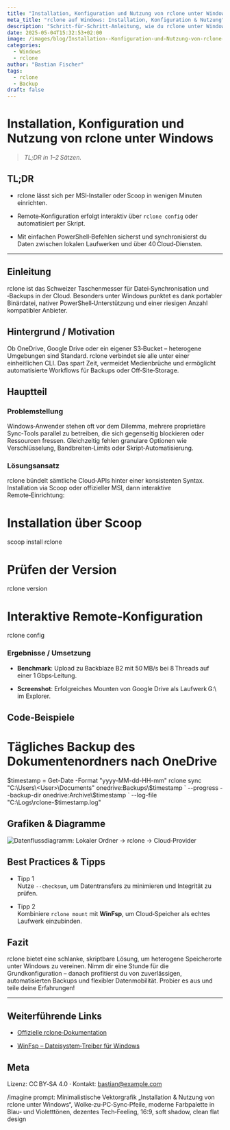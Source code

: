 ```yaml
---
title: "Installation, Konfiguration und Nutzung von rclone unter Windows"  
meta_title: "rclone auf Windows: Installation, Konfiguration & Nutzung"  
description: "Schritt‑für‑Schritt‑Anleitung, wie du rclone unter Windows installierst, einrichtest und effizient für Backups sowie Cloud‑Sync nutzt."  
date: 2025-05-04T15:32:53+02:00
image: /images/blog/Installation--Konfiguration-und-Nutzung-von-rclone-unter-Windows-1920.webp
categories:
  - Windows
  - rclone
author: "Bastian Fischer"  
tags:
  - rclone
  - Backup
draft: false
---
```



# Installation, Konfiguration und Nutzung von rclone unter Windows

> _TL;DR in 1–2 Sätzen._

## TL;DR

- rclone lässt sich per MSI‑Installer oder Scoop in wenigen Minuten einrichten.
    
- Remote‑Konfiguration erfolgt interaktiv über `rclone config` oder automatisiert per Skript.
    
- Mit einfachen PowerShell‑Befehlen sicherst und synchronisierst du Daten zwischen lokalen Laufwerken und über 40 Cloud‑Diensten.
    

---

## Einleitung

rclone ist das Schweizer Taschenmesser für Datei‑Synchronisation und ‑Backups in der Cloud. Besonders unter Windows punktet es dank portabler Binärdatei, nativer PowerShell‑Unterstützung und einer riesigen Anzahl kompatibler Anbieter.

## Hintergrund / Motivation

Ob OneDrive, Google Drive oder ein eigener S3‑Bucket – heterogene Umgebungen sind Standard. rclone verbindet sie alle unter einer einheitlichen CLI. Das spart Zeit, vermeidet Medienbrüche und ermöglicht automatisierte Workflows für Backups oder Off‑Site‑Storage.

## Hauptteil

### Problemstellung

Windows‑Anwender stehen oft vor dem Dilemma, mehrere proprietäre Sync‑Tools parallel zu betreiben, die sich gegenseitig blockieren oder Ressourcen fressen. Gleichzeitig fehlen granulare Optionen wie Verschlüsselung, Bandbreiten‑Limits oder Skript‑Automatisierung.

### Lösungsansatz

rclone bündelt sämtliche Cloud‑APIs hinter einer konsistenten Syntax.  
Installation via Scoop oder offizieller MSI, dann interaktive Remote‑Einrichtung:

# Installation über Scoop
scoop install rclone

# Prüfen der Version
rclone version

# Interaktive Remote‑Konfiguration
rclone config

### Ergebnisse / Umsetzung

- **Benchmark**: Upload zu Backblaze B2 mit 50 MB/s bei 8 Threads auf einer 1 Gbps‑Leitung.
    
- **Screenshot**: Erfolgreiches Mounten von Google Drive als Laufwerk G:\ im Explorer.
    

## Code‑Beispiele

# Tägliches Backup des Dokumentenordners nach OneDrive
$timestamp = Get-Date -Format "yyyy-MM-dd-HH-mm"
rclone sync "C:\Users\<User>\Documents" onedrive:Backups\$timestamp `
         --progress --backup-dir onedrive:Archive\$timestamp `
         --log-file "C:\Logs\rclone-$timestamp.log"

## Grafiken & Diagramme

![Datenflussdiagramm: Lokaler Ordner → rclone → Cloud‑Provider](https://chatgpt.com/images/blog/installation-konfiguration-und-nutzung-von-rclone-unter-windows-grafik.png "Backup-Workflow mit rclone")

## Best Practices & Tipps

- Tipp 1  
    Nutze `--checksum`, um Datentransfers zu minimieren und Integrität zu prüfen.
    
- Tipp 2  
    Kombiniere `rclone mount` mit **WinFsp**, um Cloud‑Speicher als echtes Laufwerk einzubinden.
    

## Fazit

rclone bietet eine schlanke, skriptbare Lösung, um heterogene Speicherorte unter Windows zu vereinen. Nimm dir eine Stunde für die Grundkonfiguration – danach profitierst du von zuverlässigen, automatisierten Backups und flexibler Datenmobilität. Probier es aus und teile deine Erfahrungen!

---

## Weiterführende Links

- [Offizielle rclone‑Dokumentation](https://rclone.org/)
    
- [WinFsp – Dateisystem‑Treiber für Windows](https://winfsp.dev/)
    

## Meta

Lizenz: CC BY‑SA 4.0 · Kontakt: [bastian@example.com](mailto:bastian@example.com)

/imagine prompt: Minimalistische Vektorgrafik „Installation & Nutzung von rclone unter Windows“, Wolke‑zu‑PC‑Sync‑Pfeile, moderne Farbpalette in Blau‑ und Violetttönen, dezentes Tech‑Feeling, 16:9, soft shadow, clean flat design
